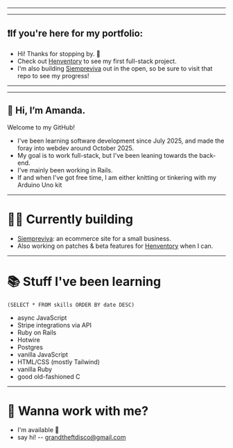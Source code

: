 ____________________________________________________
____________________________________________________
## ❗If you're here for my portfolio: 
- Hi! Thanks for stopping by. 🙂
- Check out [Henventory](https://www.github.com/grandtheftdisco/henventory) to see my first full-stack project.
- I'm also building [Siempreviva](https://www.github.com/grandtheftdisco/siempreviva) out in the open, so be sure to visit that repo to see my progress!
____________________________________________________
____________________________________________________
## 👋 Hi, I’m Amanda.

Welcome to my GitHub!
- I've been learning software development since July 2025, and made the foray into webdev around October 2025.
- My goal is to work full-stack, but I've been leaning towards the back-end.
- I've mainly been working in Rails.
- If and when I've got free time, I am either knitting or tinkering with my Arduino Uno kit

____________________________________________________
# 👩‍💻 Currently building
- [Siempreviva](https://www.github.com/grandtheftdisco/siempreviva): an ecommerce site for a small business.
- Also working on patches & beta features for [Henventory](https://www.github.com/grandtheftdisco/henventory) when I can.
____________________________________________________
# 📚 Stuff I've been learning
`(SELECT * FROM skills ORDER BY date DESC)`
- async JavaScript
- Stripe integrations via API
- Ruby on Rails
- Hotwire
- Postgres
- vanilla JavaScript
- HTML/CSS (mostly Tailwind)
- vanilla Ruby
- good old-fashioned C

____________________________________________________
# 🤝 Wanna work with me?
- I'm available 🎉
- say hi! -- grandtheftdisco@gmail.com

<!---
grandtheftdisco/grandtheftdisco is a ✨ special ✨ repository because its `README.md` (this file) appears on your GitHub profile.
You can click the Preview link to take a look at your changes.
--->

